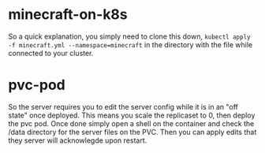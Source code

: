 # minecraft-on-k8s

So a quick explanation, you simply need to clone this down, `kubectl apply -f minecraft.yml --namespace=minecraft` in the directory with the file while connected to your cluster.

# pvc-pod 

So the server requires you to edit the server config while it is in an "off state" once deployed. This means you scale the replicaset to 0, then deploy the pvc pod. Once done simply open a shell on the container and check the /data directory for the server files on the PVC. Then you can apply edits that they server will acknowlegde upon restart.